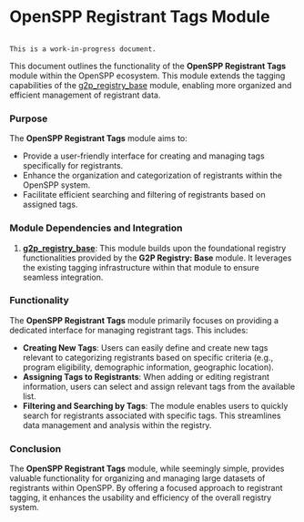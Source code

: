 # OpenSPP Registrant Tags Module

```{warning}

This is a work-in-progress document.
```

This document outlines the functionality of the **OpenSPP Registrant Tags** module within the OpenSPP ecosystem. This module extends the tagging capabilities of the [g2p_registry_base](g2p_registry_base) module, enabling more organized and efficient management of registrant data.

### Purpose

The **OpenSPP Registrant Tags** module aims to:

* Provide a user-friendly interface for creating and managing tags specifically for registrants.
* Enhance the organization and categorization of registrants within the OpenSPP system.
* Facilitate efficient searching and filtering of registrants based on assigned tags.

### Module Dependencies and Integration

1. **[g2p_registry_base](g2p_registry_base)**: This module builds upon the foundational registry functionalities provided by the **G2P Registry: Base** module. It leverages the existing tagging infrastructure within that module to ensure seamless integration.

### Functionality

The **OpenSPP Registrant Tags** module primarily focuses on providing a dedicated interface for managing registrant tags. This includes:

* **Creating New Tags**: Users can easily define and create new tags relevant to categorizing registrants based on specific criteria (e.g., program eligibility, demographic information, geographic location).
* **Assigning Tags to Registrants**:  When adding or editing registrant information, users can select and assign relevant tags from the available list. 
* **Filtering and Searching by Tags**:  The module enables users to quickly search for registrants associated with specific tags.  This streamlines data management and analysis within the registry.

### Conclusion

The **OpenSPP Registrant Tags** module, while seemingly simple, provides valuable functionality for organizing and managing large datasets of registrants within OpenSPP. By offering a focused approach to registrant tagging, it enhances the usability and efficiency of the overall registry system. 
